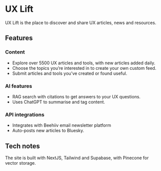 # UX Lift

UX Lift is the place to discover and share UX articles, news and resources.
 
## Features

### Content
- Explore over 5500 UX articles and tools, with new articles added daily.
- Choose the topics you’re interested in to create your own custom feed.
- Submit articles and tools you’ve created or found useful.

### AI features
- RAG search with citations to get answers to your UX questions.
- Uses ChatGPT to summarise and tag content.

### API integrations
- Integrates with Beehiiv email newsletter platform
- Auto-posts new articles to Bluesky.

## Tech notes
The site is built with NextJS, Tailwind and Supabase, with Pinecone for vector storage.
